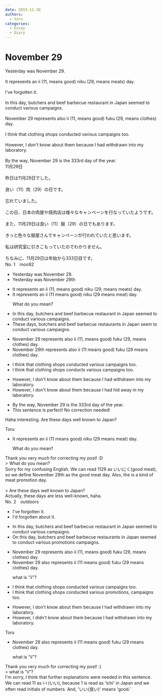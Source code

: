 ```yaml
---
date: 2015-11-30
authors:
  - toru
categories:
  - Essay
  - Diary
---
```


<h1 id="subject_show">November 29</h1>
<div class="date" hidden>Nov 30, 2015 18:40</div>
<div id="post"><div id="body_show_ori">
Yesterday was November 29.<br/><br/>It represents an ii (11, means good) niku (29, means meats) day.<br/><br/>I've forgotten it.<br/><br/>In this day, butchers and beef barbecue restaurant in Japan seemed to conduct various campaigns.<br/><br/>November 29 represents also ii (11, means good) fuku (29, means clothes) day.<br/><br/>I think that clothing shops conducted various campaigns too.<br/><br/>However, I don't know about them because I had withdrawn into my laboratory.<br/><br/>By the way, November 29 is the 333rd day of the year.
</div></div>

<!-- more -->

<div id="post_ja"><div id="body_show_mo">
11月29日<br/><br/>昨日は11月29日でした。<br/><br/>良い（11）肉（29）の日です。<br/><br/>忘れていました。<br/><br/>この日、日本の肉屋や焼肉店は様々なキャンペーンを行なっていたようです。<br/><br/>また、11月29日は良い（11）服（29）の日でもあります。<br/><br/>きっと色々な服屋さんでキャンペーンが行われていたと思います。<br/><br/>私は研究室に引きこもっていたのでわかりません。<br/><br/>ちなみに、11月29日は年始から333日目です。
</div></div>
<div id="block"><div class="first_name"> No. 1　<span class="just_name">moo92</span></div><div id="block2">
<ul class="correction_field">
<li class="incorrect">Yesterday was November 29.</li>
<li class="corrected correct">
Yesterday was November <span class="f_blue">29th</span>
</li>
</ul>
<ul class="correction_field">
<li class="incorrect">It represents an ii (11, means good) niku (29, means meats) day.</li>
<li class="corrected correct">
It represents an ii (<span class="f_blue">11 means good</span>) niku (<span class="f_blue">29 means meat</span>) day.
<p class="correction_comment">What do you mean?</p>
</li>
</ul>
<ul class="correction_field">
<li class="incorrect">In this day, butchers and beef barbecue restaurant in Japan seemed to conduct various campaigns.</li>
<li class="corrected correct">
<span class="f_blue">These days</span>, butchers and beef barbecue <span class="f_blue">restaurants </span>in Japan <span class="f_blue">seem </span>to conduct various campaigns.
</li>
</ul>
<ul class="correction_field">
<li class="incorrect">November 29 represents also ii (11, means good) fuku (29, means clothes) day.</li>
<li class="corrected correct">
November 29th represents also ii (11 means good) fuku (29 means clothes) day.
</li>
</ul>
<ul class="correction_field">
<li class="incorrect">I think that clothing shops conducted various campaigns too.</li>
<li class="corrected correct">
I think that clothing shops <span class="f_blue">conducts </span>various campaigns too.
</li>
</ul>
<ul class="correction_field">
<li class="incorrect">However, I don't know about them because I had withdrawn into my laboratory.</li>
<li class="corrected correct">
However, I don't know about them because I had<span class="f_blue"> hid away in </span>my laboratory.
</li>
</ul>
<ul class="correction_field">
<li class="incorrect">By the way, November 29 is the 333rd day of the year.</li>
<li class="corrected perfect">This sentence is perfect! No correction needed!</li>
</ul>
<p class="comment_small">
 Haha interesting. Are these days well known to Japan?
</p>

</div><div class="name"><span class="just_name">Toru</span><br><div class="quote_field"><ul class="correction_field">
<li class="corrected correct">
It represents an ii (<span class="f_blue">11 means good</span>) niku (<span class="f_blue">29 means meat</span>) day.
<p class="correction_comment">
What do you mean?
</p>
</li>
</ul></div>
Thank you very much for correcting my post! :D<br/>&gt; What do you mean?<br/>Sorry for my confusing English. We can read 1129 as いいにく(good meat), so we define November 29th as the good meat day. Also, the is a kind of meat promotion day.<br/><br/>&gt; Are these days well known to Japan?<br/>Actually, these days are less well-known, haha.
</div>
</div>
<div id="block"><div class="first_name"> No. 2　<span class="just_name">outdoors</span></div><div id="block2">
<ul class="correction_field">
<li class="incorrect">I've forgotten it.</li>
<li class="corrected correct">
I'<span class="f_red">d</span> forgotten <span class="f_blue">about</span> it.
</li>
</ul>
<ul class="correction_field">
<li class="incorrect">In this day, butchers and beef barbecue restaurant in Japan seemed to conduct various campaigns.</li>
<li class="corrected correct">
<span class="f_red">O</span>n this day, butchers and beef barbecue <span class="f_blue">restaurants </span>in Japan seem<span class="sline">ed</span> to conduct various <span class="f_blue">promotio</span><span class="f_blue">ns</span> <span class="sline">campaigns</span>.
</li>
</ul>
<ul class="correction_field">
<li class="incorrect">November 29 represents also ii (11, means good) fuku (29, means clothes) day.</li>
<li class="corrected correct">
November 29 also represents ii (11 means good) fuku (29 means clothes) day.
<p class="correction_comment">what is "ii"?</p>
</li>
</ul>
<ul class="correction_field">
<li class="incorrect">I think that clothing shops conducted various campaigns too.</li>
<li class="corrected correct">
I think that clothing shops conducted various <span class="f_blue">promotions,</span> <span class="sline">campaigns</span> too.
</li>
</ul>
<ul class="correction_field">
<li class="incorrect">However, I don't know about them because I had withdrawn into my laboratory.</li>
<li class="corrected correct">
However, I d<span class="f_blue">id</span>n't know about them because I had withdrawn into my laboratory.
</li>
</ul>
</div><div class="name"><span class="just_name">Toru</span><br><div class="quote_field"><ul class="correction_field">
<li class="corrected correct">
November 29 also represents ii (11 means good) fuku (29 means clothes) day.
<p class="correction_comment">
what is "ii"?
</p>
</li>
</ul></div>
Thank you very much for correcting my post! :)<br/>&gt; what is "ii"?<br/>I'm sorry, I think that further explanations were needed in this sentence.<br/>We can read 11 as i-i (いい), because 1 is read as 'ichi' in Japan and we often read initials of numbers. And, 'いい(良い)' means 'good.' 
</div>
</div>
